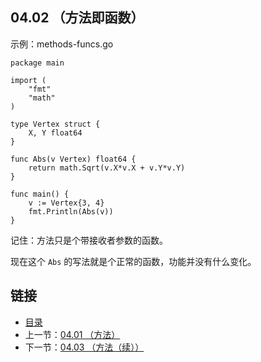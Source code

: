 ## 04.02 （方法即函数）

示例：methods-funcs.go

    package main

    import (
    	"fmt"
    	"math"
    )

    type Vertex struct {
    	X, Y float64
    }

    func Abs(v Vertex) float64 {
    	return math.Sqrt(v.X*v.X + v.Y*v.Y)
    }

    func main() {
    	v := Vertex{3, 4}
    	fmt.Println(Abs(v))
    }

记住：方法只是个带接收者参数的函数。

现在这个 `Abs` 的写法就是个正常的函数，功能并没有什么变化。

## 链接
* [目录](https://github.com/gnefiy/go-zh/blob/master/tour/directory.md)
* 上一节：[04.01 （方法）](https://github.com/gnefiy/go-zh/blob/master/tour/methods/04.01.md)
* 下一节：[04.03 （方法（续））](https://github.com/gnefiy/go-zh/blob/master/tour/methods/04.03.md)
